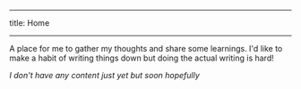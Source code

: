 ___
title: Home
___

A place for me to gather my thoughts and share some learnings. I'd like to make a habit of writing things down but doing the actual writing is hard!

_I don't have any content just yet but soon hopefully_